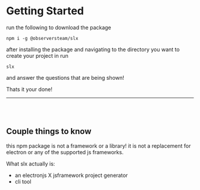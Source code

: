 # Getting Started

run the following to download the package

```
npm i -g @observersteam/slx
```

after installing the package and navigating to the directory you want to create your project in run

```
slx
```

and answer the questions that are being shown!

Thats it your done!

---

<br>
<br>

## Couple things to know

this npm package is not a framework or a library! it is not a replacement for electron or any of the supported js frameworks.

What slx actually is:

- an electronjs X jsframework project generator
- cli tool
